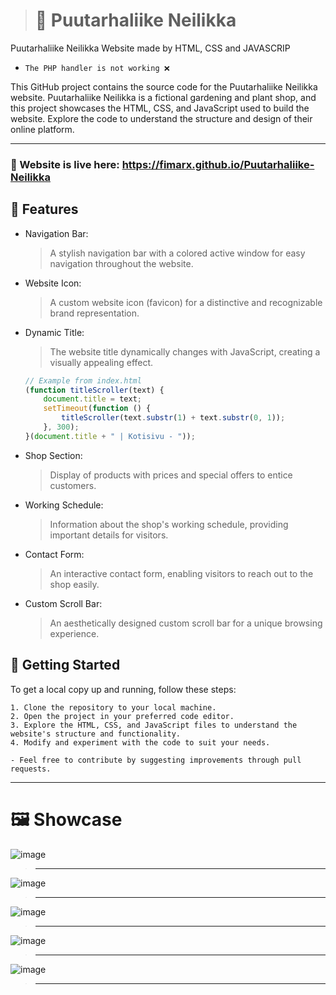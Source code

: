 ># 🏡 Puutarhaliike Neilikka
Puutarhaliike Neilikka Website made by HTML, CSS and JAVASCRIP
- `The PHP handler is not working ❌`

This GitHub project contains the source code for the Puutarhaliike Neilikka website. Puutarhaliike Neilikka is a fictional gardening and plant shop, and this project showcases the HTML, CSS, and JavaScript used to build the website. Explore the code to understand the structure and design of their online platform.
__________________________________
### 🔴 Website is live here: https://fimarx.github.io/Puutarhaliike-Neilikka

## 📖 Features
- Navigation Bar:
    > A stylish navigation bar with a colored active window for easy navigation throughout the website.
- Website Icon:
    > A custom website icon (favicon) for a distinctive and recognizable brand representation.
- Dynamic Title:
    > The website title dynamically changes with JavaScript, creating a visually appealing effect.
    ```javascript
    // Example from index.html
    (function titleScroller(text) {
        document.title = text;
        setTimeout(function () {
            titleScroller(text.substr(1) + text.substr(0, 1));
        }, 300);
    }(document.title + " | Kotisivu - "));
    ```
- Shop Section:
    > Display of products with prices and special offers to entice customers.
- Working Schedule:
    > Information about the shop's working schedule, providing important details for visitors.
- Contact Form:
    > An interactive contact form, enabling visitors to reach out to the shop easily.
- Custom Scroll Bar:
    > An aesthetically designed custom scroll bar for a unique browsing experience.

## 🚀 Getting Started
To get a local copy up and running, follow these steps:

    1. Clone the repository to your local machine.
    2. Open the project in your preferred code editor.
    3. Explore the HTML, CSS, and JavaScript files to understand the website's structure and functionality.
    4. Modify and experiment with the code to suit your needs.
    
    - Feel free to contribute by suggesting improvements through pull requests.
__________________________________
# 🖼️ Showcase
![image](https://github.com/FIMARx/Puutarhaliike_Neilikka/assets/69573290/c2b3bf32-384e-4ffe-8b24-6904445434a8)
> __________________________________
![image](https://github.com/FIMARx/Puutarhaliike_Neilikka/assets/69573290/00741546-06d3-4aec-94c5-f1b17841c472)
> __________________________________
![image](https://github.com/FIMARx/Puutarhaliike_Neilikka/assets/69573290/62a4e4d9-327f-4267-9d1d-91e2a3fec027)
> __________________________________
![image](https://github.com/FIMARx/Puutarhaliike_Neilikka/assets/69573290/14d88165-1f8b-4421-94ce-9f8896ef4315)
> __________________________________
![image](https://github.com/FIMARx/Puutarhaliike_Neilikka/assets/69573290/14d43af6-1217-4b71-a765-1020e60450a2)
> __________________________________

